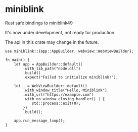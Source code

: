 # miniblink

Rust safe bindings to miniblink49

It's now under development, not ready for production.

The api in this crate may change in the future.

```
use miniblink::{app::AppBuilder, webview::WebViewBuilder};

fn main() {
    let app = AppBuilder::default()
        .with_lib_path("node.dll")
        .build()
        .expect("Failed to initialize miniblink!");

    let _ = WebViewBuilder::default()
        .with_window_title("Hello, Miniblink")
        .with_url("https://example.com")
        .with_on_window_closing_handler(|_| {
            std::process::exit(0);
        })
        .build();

    app.run_message_loop();
}
```